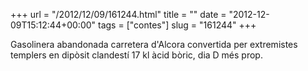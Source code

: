 +++
url = "/2012/12/09/161244.html"
title = ""
date = "2012-12-09T15:12:44+00:00"
tags = ["contes"]
slug = "161244"
+++

Gasolinera abandonada carretera d'Alcora convertida per extremistes templers en dipòsit clandestí 17 kl àcid bòric, dia D més prop.
